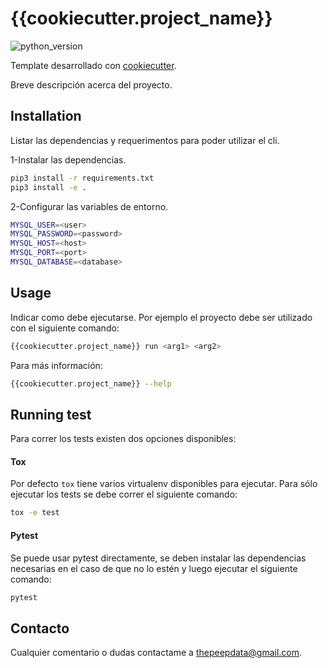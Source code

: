 # {{cookiecutter.project_name}}
![python_version](https://img.shields.io/badge/python-{python_version}-blue)

Template desarrollado con [cookiecutter](https://github.com/cookiecutter/cookiecutter).

Breve descripción acerca del proyecto.

## Installation
Listar las dependencias y requerimentos para poder utilizar el cli.

1-Instalar las dependencias.

```sh
pip3 install -r requirements.txt
pip3 install -e .
```

2-Configurar las variables de entorno.

```sh
MYSQL_USER=<user>
MYSQL_PASSWORD=<password>
MYSQL_HOST=<host>
MYSQL_PORT=<port>
MYSQL_DATABASE=<database>
```

## Usage

Indicar como debe ejecutarse. Por ejemplo el proyecto debe ser utilizado con el siguiente comando:

```sh
{{cookiecutter.project_name}} run <arg1> <arg2>
```

Para más información:

```sh
{{cookiecutter.project_name}} --help
```


## Running test
Para correr los tests existen dos opciones disponibles:

#### Tox
Por defecto `tox` tiene varios virtualenv disponibles para ejecutar. Para sólo ejecutar los tests se debe correr el siguiente comando:

```sh
tox -e test
```

#### Pytest
Se puede usar pytest directamente, se deben instalar las dependencias necesarias en el caso de que no lo estén y luego ejecutar el siguiente comando:

```sh
pytest
```

## Contacto
Cualquier comentario o dudas contactame a thepeepdata@gmail.com.